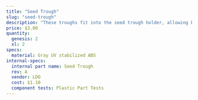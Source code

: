 ```yaml
---
title: "Seed Trough"
slug: "seed-trough"
description: "These troughs fit into the seed trough holder, allowing FarmBot to bring seeds with it while traveling along the x-axis."
price: $3.00
quantity:
  genesis: 2
  xl: 2
specs:
  material: Gray UV stabilized ABS
internal-specs:
  internal part name: Seed Trough
  rev: A
  vendor: LDO
  cost: $1.10
  component tests: Plastic Part Tests
---
```

